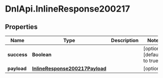 # DnlApi.InlineResponse200217

## Properties
Name | Type | Description | Notes
------------ | ------------- | ------------- | -------------
**success** | **Boolean** |  | [optional] [default to true]
**payload** | [**InlineResponse200217Payload**](InlineResponse200217Payload.md) |  | [optional] 


